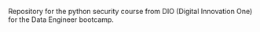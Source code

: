 Repository for the python security course from DIO (Digital Innovation One) for the Data Engineer bootcamp.